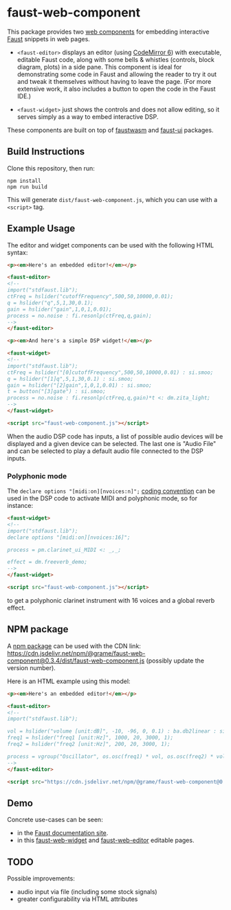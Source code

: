 # faust-web-component

This package provides two [web components](https://developer.mozilla.org/en-US/docs/Web/API/Web_components) for embedding interactive [Faust](https://faust.grame.fr) snippets in web pages.

- `<faust-editor>` displays an editor (using [CodeMirror 6](https://codemirror.net/)) with executable, editable Faust code, along with some bells & whistles (controls, block diagram, plots) in a side pane.
This component is ideal for demonstrating some code in Faust and allowing the reader to try it out and tweak it themselves without having to leave the page. (For more extensive work, it also includes a button to open the code in the Faust IDE.)

- `<faust-widget>` just shows the controls and does not allow editing, so it serves simply as a way to embed interactive DSP.

These components are built on top of [faustwasm](https://github.com/grame-cncm/faustwasm) and [faust-ui](https://github.com/Fr0stbyteR/faust-ui) packages.

## Build Instructions

Clone this repository, then run:

```shell
npm install
npm run build
```

This will generate `dist/faust-web-component.js`, which you can use with a `<script>` tag.

## Example Usage

The editor and widget components can be used with the following HTML syntax:

```html
<p><em>Here's an embedded editor!</em></p>

<faust-editor>
<!--
import("stdfaust.lib");
ctFreq = hslider("cutoffFrequency",500,50,10000,0.01);
q = hslider("q",5,1,30,0.1);
gain = hslider("gain",1,0,1,0.01);
process = no.noise : fi.resonlp(ctFreq,q,gain);
-->
</faust-editor>

<p><em>And here's a simple DSP widget!</em></p>

<faust-widget>
<!--
import("stdfaust.lib");
ctFreq = hslider("[0]cutoffFrequency",500,50,10000,0.01) : si.smoo;
q = hslider("[1]q",5,1,30,0.1) : si.smoo;
gain = hslider("[2]gain",1,0,1,0.01) : si.smoo;
t = button("[3]gate") : si.smoo;
process = no.noise : fi.resonlp(ctFreq,q,gain)*t <: dm.zita_light;
-->
</faust-widget>

<script src="faust-web-component.js"></script>
```

When the audio DSP code has inputs, a list of possible audio devices will be displayed and a given device can be selected. The last one is "Audio File" and can be selected to play a default audio file connected to the DSP inputs.

### Polyphonic mode

The `declare options "[midi:on][nvoices:n]";` [coding convention](https://faustdoc.grame.fr/manual/midi/#configuring-and-activating-polyphony) can be used in the DSP code to activate MIDI and polyphonic mode, so for instance:

```html
<faust-widget>
<!--
import("stdfaust.lib");
declare options "[midi:on][nvoices:16]";

process = pm.clarinet_ui_MIDI <: _,_;

effect = dm.freeverb_demo;
-->
</faust-widget>

<script src="faust-web-component.js"></script>
```

to get a polyphonic clarinet instrument with 16 voices and a global reverb effect.

## NPM package 

 A [npm package](https://www.npmjs.com/package/@grame/faust-web-component) can be used with the CDN link: https://cdn.jsdelivr.net/npm/@grame/faust-web-component@0.3.4/dist/faust-web-component.js (possibly update the version number).
 
 Here is an HTML example using this model:
 
```html
<p><em>Here's an embedded editor!</em></p>

<faust-editor>
<!--
import("stdfaust.lib");

vol = hslider("volume [unit:dB]", -10, -96, 0, 0.1) : ba.db2linear : si.smoo;
freq1 = hslider("freq1 [unit:Hz]", 1000, 20, 3000, 1);
freq2 = hslider("freq2 [unit:Hz]", 200, 20, 3000, 1);

process = vgroup("Oscillator", os.osc(freq1) * vol, os.osc(freq2) * vol);
-->
</faust-editor>

<script src="https://cdn.jsdelivr.net/npm/@grame/faust-web-component@0.3.4/dist/faust-web-component.js"></script>
```

## Demo

Concrete use-cases can be seen: 

- in the [Faust documentation site](https://faustdoc.grame.fr).
- in this [faust-web-widget](https://codepen.io/St-phane-Letz/pen/LYMWybP) and [faust-web-editor](https://codepen.io/St-phane-Letz/pen/YzdZZoK) editable pages.

## TODO

Possible improvements:

- audio input via file (including some stock signals)
- greater configurability via HTML attributes
